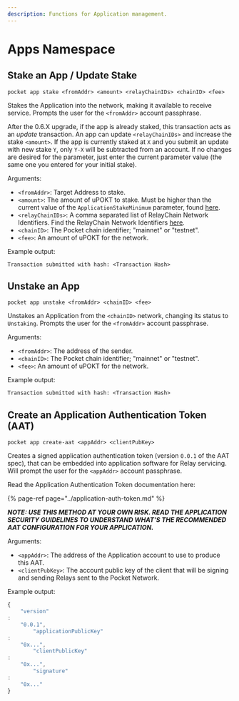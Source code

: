 ```yaml
---
description: Functions for Application management.
---
```


# Apps Namespace

## Stake an App / Update Stake

```text
pocket app stake <fromAddr> <amount> <relayChainIDs> <chainID> <fee>
```

Stakes the Application into the network, making it available to receive service. Prompts the user for the `<fromAddr>`
account passphrase.

After the 0.6.X upgrade, if the app is already staked, this transaction acts as an _update_ transaction. An app can
update `<relayChainIDs>` and increase the stake `<amount>`. If the app is currently staked at `X` and you submit an
update with new stake `Y`, only `Y-X` will be subtracted from an account. If no changes are desired for the parameter,
just enter the current parameter value \(the same one you entered for your initial stake\).

Arguments:

* `<fromAddr>`: Target Address to stake.
* `<amount>`: The amount of uPOKT to stake. Must be higher than the current value of the `ApplicationStakeMinimum`
  parameter, found [here](https://docs.pokt.network/home/references/protocol-parameters#applicationstakeminimum).
* `<relayChainIDs>`: A comma separated list of RelayChain Network Identifiers. Find the RelayChain Network
  Identifiers [here](https://docs.pokt.network/home/references/supported-blockchains).
* `<chainID>`: The Pocket chain identifier; "mainnet" or "testnet".
* `<fee>`:  An amount of uPOKT for the network.

Example output:

```text
Transaction submitted with hash: <Transaction Hash>
```

## Unstake an App

```text
pocket app unstake <fromAddr> <chainID> <fee>
```

Unstakes an Application from the `<chainID>` network, changing its status to `Unstaking`. Prompts the user for
the `<fromAddr>` account passphrase.

Arguments:

* `<fromAddr>`: The address of the sender.
* `<chainID>`: The Pocket chain identifier; "mainnet" or "testnet".
* `<fee>`:  An amount of uPOKT for the network.

Example output:

```text
Transaction submitted with hash: <Transaction Hash>
```

## Create an Application Authentication Token \(AAT\)

```text
pocket app create-aat <appAddr> <clientPubKey>
```

Creates a signed application authentication token \(version `0.0.1` of the AAT spec\), that can be embedded into
application software for Relay servicing. Will prompt the user for the `<appAddr>` account passphrase.

Read the Application Authentication Token documentation here:

{% page-ref page="../application-auth-token.md" %}

_**NOTE: USE THIS METHOD AT YOUR OWN RISK. READ THE APPLICATION SECURITY GUIDELINES TO UNDERSTAND WHAT'S THE RECOMMENDED
AAT CONFIGURATION FOR YOUR APPLICATION.**_

Arguments:

* `<appAddr>`: The address of the Application account to use to produce this AAT.
* `<clientPubKey>`: The account public key of the client that will be signing and sending Relays sent to the Pocket
  Network.

Example output:

```javascript
{
	"version"
:
	"0.0.1",
		"applicationPublicKey"
:
	"0x...",
		"clientPublicKey"
:
	"0x...",
		"signature"
:
	"0x..."
}
```

